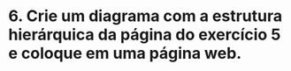 # 6. Crie um diagrama com a estrutura hierárquica da página do exercício 5 e coloque em uma página web.